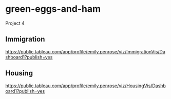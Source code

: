 # green-eggs-and-ham
Project 4

## Immigration
https://public.tableau.com/app/profile/emily.penrose/viz/ImmigrationVis/Dashboard1?publish=yes

## Housing
https://public.tableau.com/app/profile/emily.penrose/viz/HousingVis/Dashboard1?publish=yes
